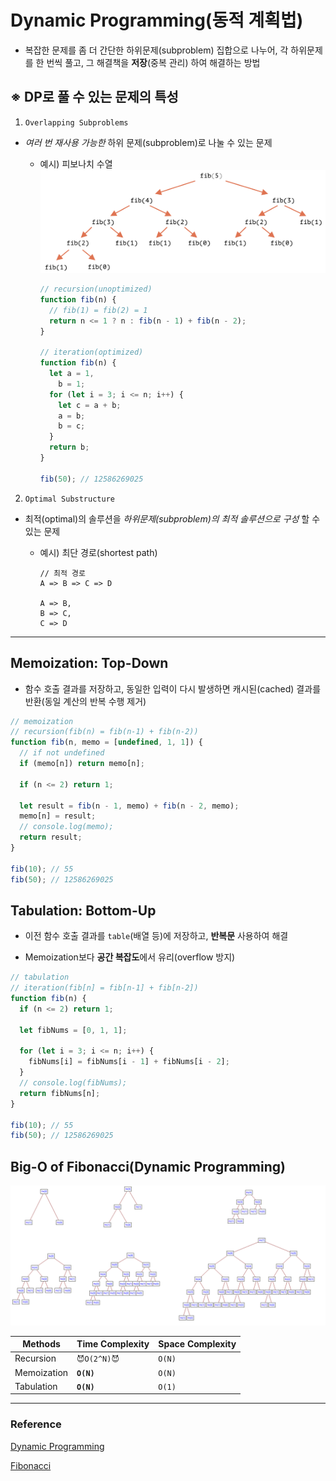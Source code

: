 # Dynamic Programming(동적 계획법)

- 복잡한 문제를 좀 더 간단한 하위문제(subproblem) 집합으로 나누어, 각 하위문제를 한 번씩 풀고, 그 해결책을 **저장**(중복 관리) 하여 해결하는 방법

## ※ DP로 풀 수 있는 문제의 특성

1. `Overlapping Subproblems`

- _여러 번 재사용 가능한_ 하위 문제(subproblem)로 나눌 수 있는 문제

  - 예시) 피보나치 수열
    ![Fibonacci](./Basic_Image/Fibonacci.png)

    ```js
    // recursion(unoptimized)
    function fib(n) {
      // fib(1) = fib(2) = 1
      return n <= 1 ? n : fib(n - 1) + fib(n - 2);
    }

    // iteration(optimized)
    function fib(n) {
      let a = 1,
        b = 1;
      for (let i = 3; i <= n; i++) {
        let c = a + b;
        a = b;
        b = c;
      }
      return b;
    }

    fib(50); // 12586269025
    ```

2. `Optimal Substructure`

- 최적(optimal)의 솔루션을 _하위문제(subproblem)의 최적 솔루션으로 구성_ 할 수 있는 문제

  - 예시) 최단 경로(shortest path)

    ```
    // 최적 경로
    A => B => C => D

    A => B,
    B => C,
    C => D
    ```

---

## Memoization: Top-Down

- 함수 호출 결과를 저장하고, 동일한 입력이 다시 발생하면 캐시된(cached) 결과를 반환(동일 계산의 반복 수행 제거)

```js
// memoization
// recursion(fib(n) = fib(n-1) + fib(n-2))
function fib(n, memo = [undefined, 1, 1]) {
  // if not undefined
  if (memo[n]) return memo[n];

  if (n <= 2) return 1;

  let result = fib(n - 1, memo) + fib(n - 2, memo);
  memo[n] = result;
  // console.log(memo);
  return result;
}

fib(10); // 55
fib(50); // 12586269025
```

## Tabulation: Bottom-Up

- 이전 함수 호출 결과를 `table`(배열 등)에 저장하고, **반복문** 사용하여 해결

- Memoization보다 **공간 복잡도**에서 유리(overflow 방지)

```js
// tabulation
// iteration(fib[n] = fib[n-1] + fib[n-2])
function fib(n) {
  if (n <= 2) return 1;

  let fibNums = [0, 1, 1];

  for (let i = 3; i <= n; i++) {
    fibNums[i] = fibNums[i - 1] + fibNums[i - 2];
  }
  // console.log(fibNums);
  return fibNums[n];
}

fib(10); // 55
fib(50); // 12586269025
```

## Big-O of Fibonacci(Dynamic Programming)

![Big-O of Fibonacci](./Basic_Image/BigOFibonacci.png)

| Methods     | Time Complexity | Space Complexity |
| ----------- | --------------- | ---------------- |
| Recursion   | `😈O(2^N)😈`    | `O(N)`           |
| Memoization | **`O(N)`**      | `O(N)`           |
| Tabulation  | **`O(N)`**      | `O(1)`           |

---

### Reference

[Dynamic Programming](https://ko.wikipedia.org/wiki/%EB%8F%99%EC%A0%81_%EA%B3%84%ED%9A%8D%EB%B2%95)

[Fibonacci](https://ko.javascript.info/task/fibonacci-numbers)
